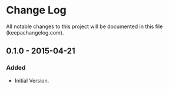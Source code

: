 # Change Log
All notable changes to this project will be documented in this file (keepachangelog.com).

## 0.1.0 - 2015-04-21
### Added
- Initial Version.
